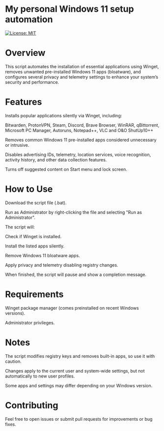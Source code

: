 # My personal Windows 11 setup automation
[![License: MIT](https://img.shields.io/badge/License-MIT-yellow.svg)](https://opensource.org/licenses/MIT)

# Overview
This script automates the installation of essential applications using Winget, removes unwanted pre-installed Windows 11 apps (bloatware), and configures several privacy and telemetry settings to enhance your system’s security and performance.

# Features
Installs popular applications silently via Winget, including:

Bitwarden, ProtonVPN, Steam, Discord, Brave Browser, WinRAR, qBittorrent, Microsoft PC Manager, Autoruns, Notepad++, VLC and O&O ShutUp10++

Removes common Windows 11 pre-installed apps considered unnecessary or intrusive.

Disables advertising IDs, telemetry, location services, voice recognition, activity history, and other data collection features.

Turns off suggested content on Start menu and lock screen.

# How to Use
Download the script file (.bat).

Run as Administrator by right-clicking the file and selecting "Run as Administrator".

The script will:

Check if Winget is installed.

Install the listed apps silently.

Remove Windows 11 bloatware apps.

Apply privacy and telemetry disabling registry changes.

When finished, the script will pause and show a completion message.

# Requirements
Winget package manager (comes preinstalled on recent Windows versions).

Administrator privileges.

# Notes
The script modifies registry keys and removes built-in apps, so use it with caution.

Changes apply to the current user and system-wide settings, but not automatically to new user profiles.

Some apps and settings may differ depending on your Windows version.

# Contributing
Feel free to open issues or submit pull requests for improvements or bug fixes.
